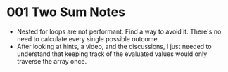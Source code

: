 # 001 Two Sum Notes

-   Nested for loops are not performant. Find a way to avoid it. There's no need to calculate every single possible outcome.
-   After looking at hints, a video, and the discussions, I just needed to understand that keeping track of the evaluated values would only traverse the array once.
